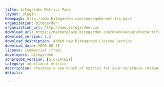 ```yaml
---
title: bitegarden Metrics Pack
layout: plugin
homepage: http://www.bitegarden.com/sonarqube-metrics-pack
organization: bitegarden
organization_url: http://www.bitegarden.com
download_url: https://marketplace.bitegarden.com/download/productArtifact?productName=bitegarden-sonarqube-metrics-plugin&productVersion=1.2&productFileExt=jar&customerEmail=sonarplugins@gmail.com&customerName=sonarqube&customerSurnames=marketplace&customerCompany=bitegarden
download_version: 1.2
download_description: Added new bitegarden License Service
download_date: 2020-05-25
license: Commercial (free)
developers: bitegarden
sonarqube_version: [5.6-LATEST]
category: additional metrics
description: Provides a new bunch of metrics for your SonarQube instance
details: 

---
```


